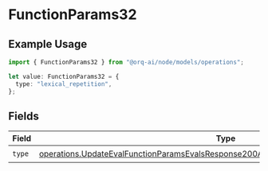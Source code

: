 # FunctionParams32

## Example Usage

```typescript
import { FunctionParams32 } from "@orq-ai/node/models/operations";

let value: FunctionParams32 = {
  type: "lexical_repetition",
};
```

## Fields

| Field                                                                                                                                                                                          | Type                                                                                                                                                                                           | Required                                                                                                                                                                                       | Description                                                                                                                                                                                    |
| ---------------------------------------------------------------------------------------------------------------------------------------------------------------------------------------------- | ---------------------------------------------------------------------------------------------------------------------------------------------------------------------------------------------- | ---------------------------------------------------------------------------------------------------------------------------------------------------------------------------------------------- | ---------------------------------------------------------------------------------------------------------------------------------------------------------------------------------------------- |
| `type`                                                                                                                                                                                         | [operations.UpdateEvalFunctionParamsEvalsResponse200ApplicationJSONResponseBody532Type](../../models/operations/updateevalfunctionparamsevalsresponse200applicationjsonresponsebody532type.md) | :heavy_check_mark:                                                                                                                                                                             | N/A                                                                                                                                                                                            |